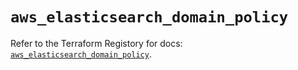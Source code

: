 # `aws_elasticsearch_domain_policy`

Refer to the Terraform Registory for docs: [`aws_elasticsearch_domain_policy`](https://registry.terraform.io/providers/hashicorp/aws/5.14.0/docs/resources/elasticsearch_domain_policy).
